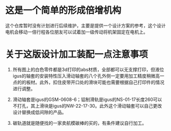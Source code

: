 # 这是一个简单的形成倍增机构

这个仓库暂时没有计划进行后续维护，主要是提供一个设计方案的参考，这个设计电机会移动一倍行程各位朋友可以试着加一级传动将机架固定在电机上。

# 关于这版设计加工装配一点注意事项

1. 所有图上的白色零件都是3d打印的abs材质，全部都可以无支撑打印，但液位igus的轴套的安装特性压入滑动轴套的八个孔外侧一定要用加工精度稍微高一点的的板材。此外，扣住皮带开口处的滑块可能也需要根据自己打印件的情况进行调整。

2. 滑动轴套是igus的GSM-0608-6；铝制滑轨是igus的NS-01-17长度260可以不打孔，其上滑块是igus的NW-22-17-30。此外这个滑动轴套可以自己更改设计替换成低间隙的产品。

3. 碳轨道就是随便找的一家卖航模碳棒的买的，有条件建议自行加工。
